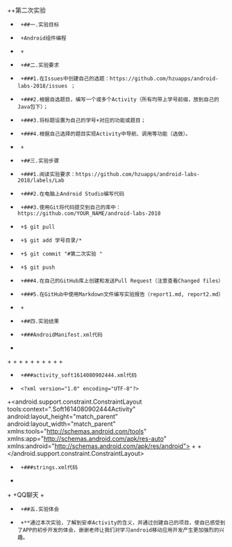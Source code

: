 ++第二次实验
 +		+##一.实验目标
 +		+Android组件编程
 +		+
 +		+##二.实验要求
 +		+###1.在Issues中创建自己的选题：https://github.com/hzuapps/android-labs-2018/issues ；
 +		+###2.根据自选题目，编写一个或多个Activity（所有均带上学号前缀，放到自己的Java包下）；
 +		+###3.将标题设置为自己的学号+对应的功能或题目；
 +		+###4.根据自己选择的题目实现Activity中导航、调用等功能（选做）。
 +		+
 +		+##三.实验步骤
 +		+###1.阅读实验要求：https://github.com/hzuapps/android-labs-2018/labels/Lab
 +		+###2.在电脑上Android Studio编写代码 
 +		+###3.使用Git将代码提交到自己的库中：https://github.com/YOUR_NAME/android-labs-2018
 +		+$ git pull
 +		+$ git add 学号目录/*
 +		+$ git commit "#第二次实验 "
 +		+$ git push
 +		+###4.在自己的GitHub库上创建和发送Pull Request（注意查看Changed files） 
 +		+###5.在GitHub中使用Markdown文件编写实验报告（report1.md, report2.md） 
 +		+
 +		+##四.实验结果
 +		+###AndroidManifest.xml代码
 +	<?xml version="1.0" encoding="UTF-8"?>
 +<manifest package="edu.hzuapps.androidlabs.soft1614080902444" xmlns:android="http://schemas.android.com/apk/res/android">
 +<application android:theme="@style/AppTheme" android:supportsRtl="true" android:roundIcon="@mipmap/ic_launcher_round" android:label="@string/app_name" android:icon="@mipmap/ic_launcher" android:allowBackup="true">
 +<activity android:name=".Soft1614080902444Activity">
 +<intent-filter>
 +<action android:name="android.intent.action.MAIN"/>
 +<category android:name="android.intent.category.LAUNCHER"/>
 +</intent-filter>
 +</activity>
 +</application>
 +</manifest>
 +		+###activity_soft1614080902444.xml代码
 +		<?xml version="1.0" encoding="UTF-8"?>
 +<android.support.constraint.ConstraintLayout tools:context=".Soft1614080902444Activity" android:layout_height="match_parent" android:layout_width="match_parent" xmlns:tools="http://schemas.android.com/tools" xmlns:app="http://schemas.android.com/apk/res-auto" xmlns:android="http://schemas.android.com/apk/res/android">
 +<TextView android:layout_height="wrap_content" android:layout_width="wrap_content" app:layout_constraintTop_toTopOf="parent" app:layout_constraintRight_toRightOf="parent" app:layout_constraintLeft_toLeftOf="parent" app:layout_constraintBottom_toBottomOf="parent" android:text="Hello World!"/>
 +</android.support.constraint.ConstraintLayout>
 +		+###strings.xml代码
 +	<?xml version="1.0"?>
 +<resources>
 +<string name="app_name">QQ聊天</string>
 +</resources>
 +		+##五.实验体会
 +		+**通过本次实验，了解到安卓Activity的含义，并通过创建自己的项目，使自已感受到了APP的初步开发的体会，谢谢老师让我们对学习android移动应用开发产生更加强烈的兴趣。
